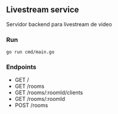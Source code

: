 ## Livestream service

Servidor backend para livestream de video

### Run

````
go run cmd/main.go
````
### Endpoints

* GET    /
* GET    /rooms
* GET    /rooms/:roomId/clients
* GET    /rooms/:roomId
* POST   /rooms
